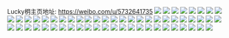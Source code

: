 Lucky枂主页地址: https://weibo.com/u/5732641735 
![](https://wx4.sinaimg.cn/mw2000/006fXzZtly1h96va84fsej30u0140gtu.jpg) 
![](https://wx4.sinaimg.cn/mw2000/006fXzZtly1h96va79zzmj30u0140n4k.jpg) 
![](https://wx4.sinaimg.cn/mw2000/006fXzZtly1h8u7efeo75j30u00u0wmn.jpg) 
![](https://wx4.sinaimg.cn/mw2000/006fXzZtly1h8pqllw0edj30u0140djx.jpg) 
![](https://wx4.sinaimg.cn/mw2000/006fXzZtly1h8mfuqo79ij30u014043t.jpg) 
![](https://wx4.sinaimg.cn/mw2000/006fXzZtly1h8d3hl4ptcj313u0tujz1.jpg) 
![](https://wx4.sinaimg.cn/mw2000/006fXzZtly1h8ataft0r4j30u0140k01.jpg) 
![](https://wx4.sinaimg.cn/mw2000/006fXzZtly1h82zrrm93qj30u0140qbz.jpg) 
![](https://wx4.sinaimg.cn/mw2000/006fXzZtly1h75ppk1e5cj30u0140jxn.jpg) 
![](https://wx4.sinaimg.cn/mw2000/006fXzZtly1h71oga5eu9j30u0140ab0.jpg) 
![](https://wx4.sinaimg.cn/mw2000/006fXzZtly1h4ajip13irj30tz0pojuz.jpg) 
![](https://wx4.sinaimg.cn/mw2000/006fXzZtly1h4ajjxov1nj30tz0muq5t.jpg) 
![](https://wx4.sinaimg.cn/mw2000/006fXzZtly1h4ajkbwi0nj30tz0phadf.jpg) 
![](https://wx4.sinaimg.cn/mw2000/006fXzZtly1h4aht2qlxnj30qy137ade.jpg) 
![](https://wx4.sinaimg.cn/mw2000/006fXzZtly1h4agbycunpj30nx0jadhy.jpg) 
![](https://wx4.sinaimg.cn/mw2000/006fXzZtly1h47qdibesyj30u01407f8.jpg) 
![](https://wx4.sinaimg.cn/mw2000/006fXzZtly1h32cp03c49j30tz1127bs.jpg) 
![](https://wx4.sinaimg.cn/mw2000/006fXzZtly1h32cr0pbqnj31o0280e81.jpg) 
![](https://wx4.sinaimg.cn/mw2000/006fXzZtly1h32cr1fcekj30ta1g1qkk.jpg) 
![](https://wx4.sinaimg.cn/mw2000/006fXzZtly1h32cqzgq50j31o0280npd.jpg) 
![](https://wx4.sinaimg.cn/mw2000/006fXzZtly1h32cva6mzyj32c0340kjm.jpg) 
![](https://wx4.sinaimg.cn/mw2000/006fXzZtly1h32cveyjmpj31o01o01kx.jpg) 
![](https://wx4.sinaimg.cn/mw2000/006fXzZtly1h32cvfqwpnj31ma25snpd.jpg) 
![](https://wx4.sinaimg.cn/mw2000/006fXzZtly1h32cwxnxmtj32801o04qp.jpg) 
![](https://wx4.sinaimg.cn/mw2000/006fXzZtly1h234qexrjuj31400u0123.jpg) 
![](https://wx4.sinaimg.cn/mw2000/006fXzZtly1gz8bzaidx9j30mi0u077q.jpg) 
![](https://wx4.sinaimg.cn/mw2000/006fXzZtly1gz8bzwwk93j30u00u04gm.jpg) 
![](https://wx4.sinaimg.cn/mw2000/006fXzZtly1gu0ej9rjwqj60ku0rsgqu02.jpg) 
![](https://wx4.sinaimg.cn/mw2000/006fXzZtgy1gl6gf0qugjj30u01hcqci.jpg) 
![](https://wx4.sinaimg.cn/mw2000/006fXzZtgy1gi6u3xt73nj30kw0rvq4q.jpg) 
![](https://wx4.sinaimg.cn/mw2000/006fXzZtly1gcqa1u4v3cj30u0140nc4.jpg) 
![](https://wx4.sinaimg.cn/mw2000/006fXzZtly1gcp7pwhie2j30u01407j2.jpg) 
![](https://wx4.sinaimg.cn/mw2000/006fXzZtly1gco11c59ywj31hc0u04hc.jpg) 
![](https://wx4.sinaimg.cn/mw2000/006fXzZtgy1gblyb7e4suj30u0140kjl.jpg) 
![](https://wx4.sinaimg.cn/mw2000/006fXzZtgy1gb815gb46wj30u0140hdt.jpg) 
![](https://wx4.sinaimg.cn/mw2000/006fXzZtly1gax40lo50tj30u0140ags.jpg) 
![](https://wx4.sinaimg.cn/mw2000/006b7DaBgy1g0s7x4nh9pj30k00k0mye.jpg) 
![](https://wx4.sinaimg.cn/mw2000/006fXzZtly1g7j46u19atj31400tyn92.jpg) 
![](https://wx4.sinaimg.cn/mw2000/006fXzZtly1g7j470ultwj31400u0dpf.jpg) 
![](https://wx4.sinaimg.cn/mw2000/006fXzZtly1g7gwmnsy9jj30u01407ez.jpg) 
![](https://wx4.sinaimg.cn/mw2000/006fXzZtgy1g57l4dtol2j30u01401kx.jpg) 
![](https://wx4.sinaimg.cn/mw2000/006fXzZtgy1g2kbs7uw2ej30ty0u0n02.jpg) 
![](https://wx4.sinaimg.cn/mw2000/006fXzZtly1g125rp7vq8j30u01407cr.jpg) 
![](https://wx4.sinaimg.cn/mw2000/006fXzZtly1g09h9cru5qj30u0141ai7.jpg) 
![](https://wx4.sinaimg.cn/mw2000/006fXzZtgy1fxqjc6qoypj30v80kuqbm.jpg) 
![](https://wx4.sinaimg.cn/mw2000/006fXzZtgy1fx82pms0thj30qo1lrtkp.jpg) 
![](https://wx4.sinaimg.cn/mw2000/006fXzZtgy1fwza6cfpwvj30v80ng447.jpg) 
![](https://wx4.sinaimg.cn/mw2000/006fXzZtgy1fwjh463z9lj30qo1bg0xv.jpg) 
![](https://wx4.sinaimg.cn/mw2000/006fXzZtgy1fwcnhiil5mj30qo0zkdoo.jpg) 
![](https://wx4.sinaimg.cn/mw2000/006fXzZtgy1fwcnhfva8yj30qo0zkajs.jpg) 
![](https://wx4.sinaimg.cn/mw2000/006fXzZtgy1fw9adxg717j30qo0zkwkn.jpg) 
![](https://wx4.sinaimg.cn/mw2000/006fXzZtgy1fw9ae1ouc8j30j61sqqdu.jpg) 
![](https://wx4.sinaimg.cn/mw2000/006fXzZtly1fw8ro03yjwj30f0083dgs.jpg) 
![](https://wx4.sinaimg.cn/mw2000/006fXzZtly1fw80fppw6fj30k00u0taz.jpg) 
![](https://wx4.sinaimg.cn/mw2000/006fXzZtgy1fv31mg5dzlj30qo0tuwin.jpg) 
![](https://wx4.sinaimg.cn/mw2000/006fXzZtgy1fuv0rons97j30qo0qogr3.jpg) 
![](https://wx4.sinaimg.cn/mw2000/006fXzZtgy1fquo2tz5gwj30qo0qob29.jpg) 
